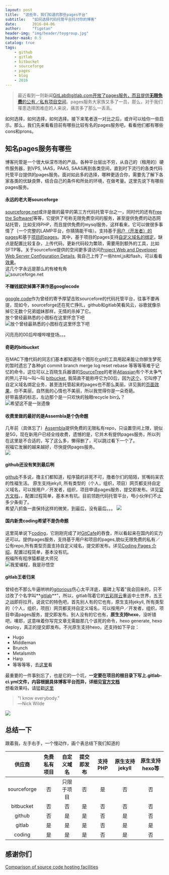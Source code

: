 ```yaml
---
layout: post
title:  "这些年，我们知道的那些pages平台"
subtitle:   "如何选择代码托管平台托付你的博客"
date:       2016-04-06
author:     "figotan"
header-img: "img/header/toygroup.jpg"
header-mask: 0.5
catalog: true
tags:
    - github
    - gitlab
    - bitbucket
    - sourceforge
    - pages
    - blog
    - 2016
---
```

>最近看到一则新闻[GitLab向gitlab.com开放了pages服务，而且提供**无限免费**的公有／私有项目空间](https://about.gitlab.com/2016/04/04/gitlab-pages-get-started/)。pages服务大家族又多了一员，那么，对于我们罹患选择困难症的人来说，痛苦多了那么一丢丢。

如何选择，如何选择，如何选择。接下来笔者逐一对比之后，或许可以给你一些启示。那么，我们先来看看目前有哪些比较有名的pages服务吧，看看他们都有哪些cons和prons。

## 知名pages服务有哪些
博客托管是一个很大纵深市场的产品，各种平台层出不穷，从自己的（租用的）硬件服务器，到VPS, IAAS，PAAS, SAAS再到各类空间，直到时下流行的各类代码托管平台提供的pages服务。面对如此多的选择，哪种更适合你，需要先了解下各家各类的优缺良弊，结合自己的条件和所处的环境，在做考量。这里先说下有哪些pages服务。

#### 永远的老大哥sourceforge
[sourceforge.net](http://www.sourceforge.net)或许是做的最早的第三方代码托管平台之一，同时代的还有[Free the Software!](https://sourceware.org)等等，它提供了号称无限免费空间的服务，甚至提供免费的动态网站托管，比如支持PHP，而且提供免费的mysql服务，这样看来，它可以做很多事情了（一个完整的LAMP平台，你猜猜能干啥）。支持基于[用户（开发者）的pages](https://sourceforge.net/p/forge/documentation/Developer%20Web%20Services/)和基于[项目的pages](https://sourceforge.net/p/forge/documentation/Project%20Web%20Services/)。其中，基于项目的pages支持[自定义域名的绑定](https://sourceforge.net/p/forge/documentation/Custom%20VHOSTs/)。缺点是配置比较复杂，上传代码，更新代码较为繁琐，需要用到额外的工具，比如SFTP等。关于sourcefore提供的空间更多请访问[Project Web and Developer Web Server Configuration Details](https://sourceforge.net/p/forge/documentation/Project%20Web%20and%20Developer%20Web/), 我自己上传了一些html,js和flash，可以看看[效果](http://figofuture.users.sourceforge.net/)。  
这几个字永远是那么的有棱有角  
![sourceforge.net](https://images.stackcommerce.com/assets/logo-main-mobile-image/7630/9105f7382c8c1d9d37ebbebe62b9bd26cdce8672_logo_main_mobile.png)  

#### 不赚钱就砍掉算不算作恶googlecode
[google code](https://code.google.com)作为曾经的寄予厚望击败sourcefore的代码托管平台，往事不要再提，现如今，sourceforge还在死亡挣扎，github和gitlab笑看风云，谷歌就像杀掉它无数个兄弟姐妹那样，无情的杀掉了它。  
放个曾经最熟悉的小图标在这里怀念下吧  
![放个曾经最熟悉的小图标在这里怀念下吧](https://code.google.com/images/ph-logo.png)  

闪亮亮的00后哔哩哔哩登场。。。

#### 奇葩的bitbucket
在MAC下撸代码的同志们基本都知道有个图形化git的工具用起来能让你醉生梦死的暂时遗忘了各种git commit branch merge log reset rebase 等等等等难于记忆的命令，这位可以上百晓生兵器谱的[SourceTree](https://www.atlassian.com/software/sourcetree/overview)的老爸[Atlassian](https://www.atlassian.com)有个不太争气的熊儿子叫～叫～叫 [bitbucket](https://bitbucket.org), 我简直不能称呼它为00后，因为[这个](https://confluence.atlassian.com/bitbucket/associate-an-existing-domain-with-an-account-221449746.html)，它叫停了自定义域名绑定业务，甚至连托管起来的pages也不那么美丽，详见我的[页面效果](http://figotan.bitbucket.org/)，你不美丽，自然我的心情也不美丽，所以我觉得你是一朵奇葩。  
好带喜感的标志，左边那个是一只欢快的独眼recycle bin么？
![希望这不是一张遗像](https://d3oaxc4q5k2d6q.cloudfront.net/m/195aa3f25c29/img/homepage/bitbucket-logo-blue.svg)

#### 收费里做的最好的是Assembla是个伪命题
几年前（具体忘了）[Assembla](https://www.assembla.com/)提供免费的无限私有repo，只设置空间上限，貌似是5G，现在新用户已经全线收费，遗憾的是，它并木有提供pages服务，所以列在这里是不合适的，写了这么多，懒得删了，可以跳过看下一个了。  
祝福它发展的越来越好，尽快提供pages服务。  
![](https://upload.wikimedia.org/wikipedia/en/e/e5/Assembla's_logo.png)

#### github还没有笑到最后咧
[github](https://github.com)不多说，撸主们都知道，程序猿的非死不可，撸者尔们的陌陌，贫嘴码呆农的性福生活。 原生支持jekyll, 所有类型的（个人，组织，项目）网页都支持自定义域名，可以按用户／开发者，组织，项目申请pages服务，提交即发布。详见[官方文档](https://help.github.com/categories/github-pages-basics/)，，配置过程简单，基本木有坑。目前领跑代码托管平台，甩小伙伴们不止多少条街了。  
希望八抓鱼一直保持这样的微笑，到最后，没有最后。。。
![](https://assets-cdn.github.com/images/modules/open_graph/github-octocat.png)

#### 国内新贵coding希望不是伪命题
这里简单说下[coding](https://coding.net)，它刚刚完成了对[GitCafe](https://gitcafe.com)的吞食，所以看起来在国内的实力还可以。提供pages服务，支持基于用户和项目的pages,貌似无限免费的私有／公有repo,所有类型页面支持自定义域名，提交即发布。详见[Coding Pages 介绍](https://coding.net/help/doc/pages/index.html)，配置过程简单，基本没有坑。  
祝福所有程序猿都是大师兄  
![我爱编程，我是孙悟空](https://coding.net/static/5ee8025c9dc63a6ff53153705d0e7ce8.png)

#### gitlab王者归来
曾经也不那么牛逼哄哄的[gitorious](https://gitorious.org)伤心太平洋底，墓碑上写着"我会回来的，只不过改了个名字叫**[gitlab](https://gitlab.com)**"，所以，gitlab驾着它的[五彩祥云](http://doc.gitlab.com/ee/pages/README.html)重返中土世界，五王之战即将拉开。说说它的特色吧，首先别人有的它也有，原生支持jekyll, 所有类型的（个人，组织，项目）网页都支持自定义域名，可以按用户／开发者，组织，项目申请pages服务，提交即发布。别人没有的它也有，**原生支持hexo**，没听错吧，噢耶，这意味着你写完文章无需敲那几个该死的命令，hexo generate, hexo deploy，真正的提交即发布。不光原生支持hexo，还支持如下平台：  
* Hugo  
* Middleman  
* Brunch  
* Metalsmith  
* Harp  
* 等等等等，去[这里](https://gitlab.com/groups/pages)看  

最重要的一件事别忘了，也是它的一个坑，**一定要在项目的根目录下写上.gitlab-ci.yml文件，内容根据具体博客平台而异，详细见[官方文档](http://doc.gitlab.com/ee/pages/README.html)**  
想看效果吗，请猛戳[这里](http://figofuture.gitlab.io)  

> "I know everybody."  
> ―Nick Wilde  

![](https://gitlab.com/gitlab-com/gitlab-artwork/raw/master/wordmark/wm_no_bg.png)

## 总结一下
跟着我，左手右手，一个慢动作，画个表总结下我们知道的  

|供应商|免费私有项目|自定义域名|提交即发布|支持PHP|原生支持jekyll|原生支持hexo等|
|:-------:|:--------:|:-------:|:-------:|:-------:|:-------:|:-------:|
|sourceforge|否|只限于项目|否|是|否|否|
| bitbucket |否|否|是|否|否|否|
| github |否|是|是|否|是|否|
|gitlab|是|是|是|否|是|是|
|coding|是|是|是|否|是|否|


## 感谢你们

[Comparison of source code hosting facilities](https://en.wikipedia.org/wiki/Comparison_of_source_code_hosting_facilities)



